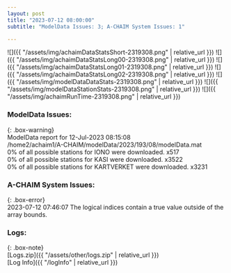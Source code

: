 ```yaml
---
layout: post
title: "2023-07-12 08:00:00"
subtitle: "ModelData Issues: 3; A-CHAIM System Issues: 1"

---
```


![]({{ "/assets/img/achaimDataStatsShort-2319308.png" | relative_url }})
![]({{ "/assets/img/achaimDataStatsLong00-2319308.png" | relative_url }})
![]({{ "/assets/img/achaimDataStatsLong01-2319308.png" | relative_url }})
![]({{ "/assets/img/achaimDataStatsLong02-2319308.png" | relative_url }})
![]({{ "/assets/img/modelDataDataStats-2319308.png" | relative_url }})
![]({{ "/assets/img/modelDataStationStats-2319308.png" | relative_url }})
![]({{ "/assets/img/achaimRunTime-2319308.png" | relative_url }})


### ModelData Issues:  
  
{: .box-warning}  
 ModelData report for 12-Jul-2023 08:15:08   
 /home2/achaim1/A-CHAIM/modelData/2023/193/08/modelData.mat   
 0% of all possible stations for IONO were downloaded. x517   
 0% of all possible stations for KASI were downloaded. x3522   
 0% of all possible stations for KARTVERKET were downloaded. x3231   
  
### A-CHAIM System Issues:  
  
{: .box-error}  
2023-07-12 07:46:07 The logical indices contain a true value outside of the array bounds.  

### Logs:  
  
{: .box-note}  
[Logs.zip]({{ "/assets/other/logs.zip" | relative_url }})  
[Log Info]({{ "/logInfo" | relative_url }})  
